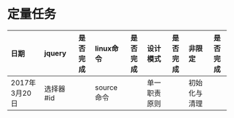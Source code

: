 

# 定量任务


| 日期  | jquery | 是否完成  |  linux命令 | 是否完成   | 设计模式 | 是否完成   |   非限定  | 是否完成   | 
| :--  | :-- | :--: | :-- | :--: | :-- | :--: | :-- | :--: |
| 2017年3月20日 |  选择器 #id        |          |   source命令 |       |  单一职责原则    |     |   初始化与清理   |        |



